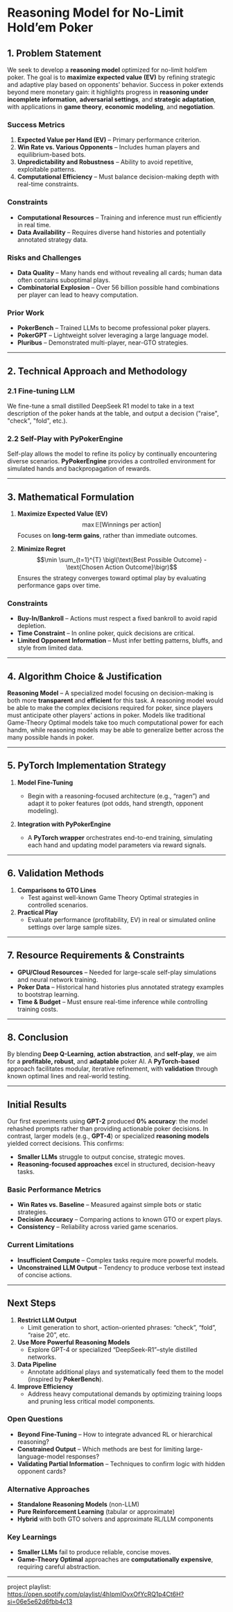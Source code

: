 # **Reasoning Model for No-Limit Hold’em Poker**

## **1. Problem Statement**

We seek to develop a **reasoning model** optimized for no-limit hold’em poker. The goal is to **maximize expected value (EV)** by refining strategic and adaptive play based on opponents’ behavior. Success in poker extends beyond mere monetary gain: it highlights progress in **reasoning under incomplete information**, **adversarial settings**, and **strategic adaptation**, with applications in **game theory**, **economic modeling**, and **negotiation**.

### **Success Metrics**
1. **Expected Value per Hand (EV)** – Primary performance criterion.  
2. **Win Rate vs. Various Opponents** – Includes human players and equilibrium-based bots.  
3. **Unpredictability and Robustness** – Ability to avoid repetitive, exploitable patterns.  
4. **Computational Efficiency** – Must balance decision-making depth with real-time constraints.

### **Constraints**
- **Computational Resources** – Training and inference must run efficiently in real time.  
- **Data Availability** – Requires diverse hand histories and potentially annotated strategy data.  

### **Risks and Challenges**
- **Data Quality** – Many hands end without revealing all cards; human data often contains suboptimal plays.  
- **Combinatorial Explosion** – Over 56 billion possible hand combinations per player can lead to heavy computation.

### **Prior Work**
- **PokerBench** – Trained LLMs to become professional poker players.  
- **PokerGPT** – Lightweight solver leveraging a large language model.  
- **Pluribus** – Demonstrated multi-player, near-GTO strategies.

---

## **2. Technical Approach and Methodology**

### **2.1 Fine-tuning LLM**
We fine-tune a small distilled DeepSeek R1 model to take in a text description of the poker hands at the table, and output a decision ("raise", "check", "fold", etc.). 

### **2.2 Self-Play with PyPokerEngine**
Self-play allows the model to refine its policy by continually encountering diverse scenarios. **PyPokerEngine** provides a controlled environment for simulated hands and backpropagation of rewards.

---

## **3. Mathematical Formulation**

1. **Maximize Expected Value (EV)**  
   $$\max \mathbb{E}[\text{Winnings per action}]$$
   Focuses on **long-term gains**, rather than immediate outcomes.

3. **Minimize Regret**  
   $$\min \sum_{t=1}^{T} \bigl(\text{Best Possible Outcome} - \text{Chosen Action Outcome}\bigr)$$
   Ensures the strategy converges toward optimal play by evaluating performance gaps over time.

### **Constraints**
- **Buy-In/Bankroll** – Actions must respect a fixed bankroll to avoid rapid depletion.  
- **Time Constraint** – In online poker, quick decisions are critical.  
- **Limited Opponent Information** – Must infer betting patterns, bluffs, and style from limited data.

---

## **4. Algorithm Choice & Justification**

**Reasoning Model** – A specialized model focusing on decision-making is both more **transparent** and **efficient** for this task. A reasoning model would be able to make the complex decisions required for poker, since players must anticipate other players' actions in poker. Models like traditional Game-Theory Optimal models take too much computational power for each handm, while reasoning models may be able to generalize better across the many possible hands in poker.

---

## **5. PyTorch Implementation Strategy**

1. **Model Fine-Tuning**  
   - Begin with a reasoning-focused architecture (e.g., “ragen”) and adapt it to poker features (pot odds, hand strength, opponent modeling).  

2. **Integration with PyPokerEngine**  
   - A **PyTorch wrapper** orchestrates end-to-end training, simulating each hand and updating model parameters via reward signals.

---

## **6. Validation Methods**

1. **Comparisons to GTO Lines**  
   - Test against well-known Game Theory Optimal strategies in controlled scenarios.  
2. **Practical Play**  
   - Evaluate performance (profitability, EV) in real or simulated online settings over large sample sizes.

---

## **7. Resource Requirements & Constraints**

- **GPU/Cloud Resources** – Needed for large-scale self-play simulations and neural network training.  
- **Poker Data** – Historical hand histories plus annotated strategy examples to bootstrap learning.  
- **Time & Budget** – Must ensure real-time inference while controlling training costs.

---

## **8. Conclusion**

By blending **Deep Q-Learning**, **action abstraction**, and **self-play**, we aim for a **profitable, robust**, and **adaptable** poker AI. A **PyTorch-based** approach facilitates modular, iterative refinement, with **validation** through known optimal lines and real-world testing.  

---

## **Initial Results**

Our first experiments using **GPT-2** produced **0% accuracy**: the model rehashed prompts rather than providing actionable poker decisions. In contrast, larger models (e.g., **GPT-4**) or specialized **reasoning models** yielded correct decisions. This confirms:
- **Smaller LLMs** struggle to output concise, strategic moves.  
- **Reasoning-focused approaches** excel in structured, decision-heavy tasks.

### **Basic Performance Metrics**
- **Win Rates vs. Baseline** – Measured against simple bots or static strategies.  
- **Decision Accuracy** – Comparing actions to known GTO or expert plays.  
- **Consistency** – Reliability across varied game scenarios.

### **Current Limitations**
- **Insufficient Compute** – Complex tasks require more powerful models.  
- **Unconstrained LLM Output** – Tendency to produce verbose text instead of concise actions.

---

## **Next Steps**

1. **Restrict LLM Output**  
   - Limit generation to short, action-oriented phrases: “check”, “fold”, “raise 20”, etc.
2. **Use More Powerful Reasoning Models**  
   - Explore GPT-4 or specialized “DeepSeek-R1”–style distilled networks.
3. **Data Pipeline**  
   - Annotate additional plays and systematically feed them to the model (inspired by **PokerBench**).
4. **Improve Efficiency**  
   - Address heavy computational demands by optimizing training loops and pruning less critical model components.

### **Open Questions**
- **Beyond Fine-Tuning** – How to integrate advanced RL or hierarchical reasoning?  
- **Constrained Output** – Which methods are best for limiting large-language-model responses?  
- **Validating Partial Information** – Techniques to confirm logic with hidden opponent cards?

### **Alternative Approaches**
- **Standalone Reasoning Models** (non-LLM)  
- **Pure Reinforcement Learning** (tabular or approximate)  
- **Hybrid** with both GTO solvers and approximate RL/LLM components

### **Key Learnings**
- **Smaller LLMs** fail to produce reliable, concise moves.  
- **Game-Theory Optimal** approaches are **computationally expensive**, requiring careful abstraction.

---

project playlist: https://open.spotify.com/playlist/4hIpmIOvxOfYcRQ1p4Ct6H?si=06e5e62d6fbb4c13
